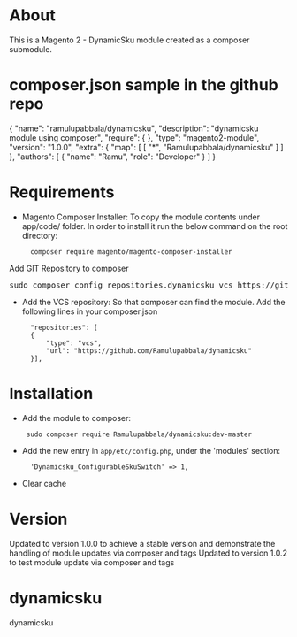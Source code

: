 # About
This is a Magento 2 - DynamicSku module created as a composer submodule.


# composer.json sample in the github repo

  {
    "name": "ramulupabbala/dynamicsku",
    "description": "dynamicsku module using composer",
    "require": {
    },
    "type": "magento2-module",
    "version": "1.0.0",
    "extra": {
        "map": [
            [
                "*",
                "Ramulupabbala/dynamicsku"
            ]
        ]
    },
    "authors": [
        {
            "name": "Ramu",
            "role": "Developer"
        }
    ]
}

# Requirements

- Magento Composer Installer: To copy the module contents under app/code/ folder.
In order to install it run the below command on the root directory:

        composer require magento/magento-composer-installer

Add GIT Repository to composer
<pre>
sudo composer config repositories.dynamicsku vcs https://github.com/Ramulupabbala/dynamicsku/
</pre>


- Add the VCS repository: So that composer can find the module. Add the following lines in your composer.json

        "repositories": [
        {
            "type": "vcs",
            "url": "https://github.com/Ramulupabbala/dynamicsku"
        }],

# Installation

- Add the module to composer:

       sudo composer require Ramulupabbala/dynamicsku:dev-master

- Add the new entry in `app/etc/config.php`, under the 'modules' section:

        'Dynamicsku_ConfigurableSkuSwitch' => 1,

- Clear cache


# Version

Updated to version 1.0.0 to achieve a stable version and demonstrate the handling of module updates via composer and tags
Updated to version 1.0.2 to test module update via composer and tags
# dynamicsku
dynamicsku
